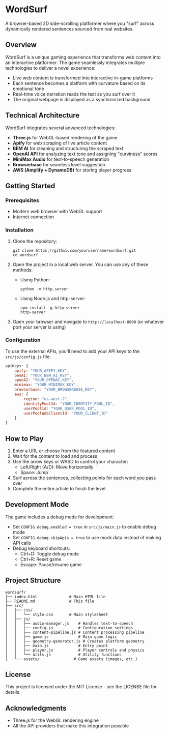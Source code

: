 # WordSurf

A browser-based 2D side-scrolling platformer where you "surf" across dynamically rendered sentences sourced from real websites.

## Overview

WordSurf is a unique gaming experience that transforms web content into an interactive platformer. The game seamlessly integrates multiple technologies to deliver a novel experience:

- Live web content is transformed into interactive in-game platforms
- Each sentence becomes a platform with curvature based on its emotional tone
- Real-time voice narration reads the text as you surf over it
- The original webpage is displayed as a synchronized background

## Technical Architecture

WordSurf integrates several advanced technologies:

- **Three.js** for WebGL-based rendering of the game
- **Apify** for web scraping of live article content
- **BEM AI** for cleaning and structuring the scraped text
- **OpenAI API** for analyzing text tone and assigning "curviness" scores
- **MiniMax Audio** for text-to-speech generation
- **Browserbase** for seamless level suggestion
- **AWS (Amplify + DynamoDB)** for storing player progress

## Getting Started

### Prerequisites

- Modern web browser with WebGL support
- Internet connection

### Installation

1. Clone the repository:
   ```
   git clone https://github.com/yourusername/wordsurf.git
   cd wordsurf
   ```

2. Open the project in a local web server. You can use any of these methods:

   - Using Python:
     ```
     python -m http.server
     ```

   - Using Node.js and http-server:
     ```
     npm install -g http-server
     http-server
     ```

3. Open your browser and navigate to `http://localhost:8000` (or whatever port your server is using)

### Configuration

To use the external APIs, you'll need to add your API keys to the `src/js/config.js` file:

```javascript
apiKeys: {
    apify: "YOUR_APIFY_KEY",
    bemAI: "YOUR_BEM_AI_KEY",
    openAI: "YOUR_OPENAI_KEY",
    minimax: "YOUR_MINIMAX_KEY",
    browserbase: "YOUR_BROWSERBASE_KEY",
    aws: {
        region: "us-west-2",
        identityPoolId: "YOUR_IDENTITY_POOL_ID",
        userPoolId: "YOUR_USER_POOL_ID",
        userPoolWebClientId: "YOUR_CLIENT_ID"
    }
}
```

## How to Play

1. Enter a URL or choose from the featured content
2. Wait for the content to load and process
3. Use the arrow keys or WASD to control your character:
   - Left/Right (A/D): Move horizontally
   - Space: Jump
4. Surf across the sentences, collecting points for each word you pass over
5. Complete the entire article to finish the level

## Development Mode

The game includes a debug mode for development:

- Set `CONFIG.debug.enabled = true` in `src/js/main.js` to enable debug mode
- Set `CONFIG.debug.skipApis = true` to use mock data instead of making API calls
- Debug keyboard shortcuts:
  - Ctrl+D: Toggle debug mode
  - Ctrl+R: Reset game
  - Escape: Pause/resume game

## Project Structure

```
wordsurf/
├── index.html              # Main HTML file
├── README.md               # This file
├── src/
│   ├── css/
│   │   └── style.css       # Main stylesheet
│   ├── js/
│   │   ├── audio-manager.js    # Handles text-to-speech
│   │   ├── config.js           # Configuration settings
│   │   ├── content-pipeline.js # Content processing pipeline
│   │   ├── game.js             # Main game logic
│   │   ├── geometry-generator.js # Creates platform geometry
│   │   ├── main.js             # Entry point
│   │   ├── player.js           # Player controls and physics
│   │   └── utils.js            # Utility functions
│   └── assets/               # Game assets (images, etc.)
```

## License

This project is licensed under the MIT License - see the LICENSE file for details.

## Acknowledgments

- Three.js for the WebGL rendering engine
- All the API providers that make this integration possible
